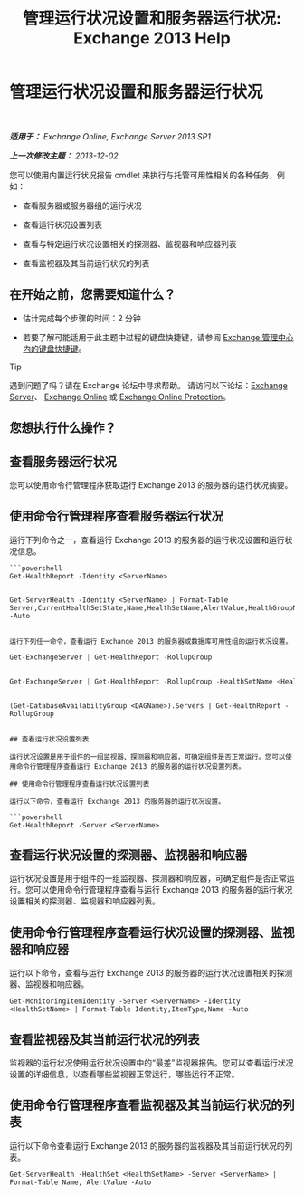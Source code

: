﻿---
title: '管理运行状况设置和服务器运行状况: Exchange 2013 Help'
TOCTitle: 管理运行状况设置和服务器运行状况
ms:assetid: a4f84312-6cfa-4f17-9707-676aadab1143
ms:mtpsurl: https://technet.microsoft.com/zh-cn/library/Dn482054(v=EXCHG.150)
ms:contentKeyID: 59890409
ms.date: 01/11/2018
mtps_version: v=EXCHG.150
ms.translationtype: HT
---

# 管理运行状况设置和服务器运行状况

 

_**适用于：** Exchange Online, Exchange Server 2013 SP1_

_**上一次修改主题：** 2013-12-02_

您可以使用内置运行状况报告 cmdlet 来执行与托管可用性相关的各种任务，例如：

  - 查看服务器或服务器组的运行状况

  - 查看运行状况设置列表

  - 查看与特定运行状况设置相关的探测器、监视器和响应器列表

  - 查看监视器及其当前运行状况的列表

## 在开始之前，您需要知道什么？

  - 估计完成每个步骤的时间：2 分钟

  - 若要了解可能适用于此主题中过程的键盘快捷键，请参阅 [Exchange 管理中心内的键盘快捷键](keyboard-shortcuts-in-the-exchange-admin-center-exchange-online-protection-help.md)。

> [!TIP]  
> 遇到问题了吗？请在 Exchange 论坛中寻求帮助。 请访问以下论坛：<a href="https://go.microsoft.com/fwlink/p/?linkid=60612">Exchange Server</a>、 <a href="https://go.microsoft.com/fwlink/p/?linkid=267542">Exchange Online</a> 或 <a href="https://go.microsoft.com/fwlink/p/?linkid=285351">Exchange Online Protection</a>。


## 您想执行什么操作？

## 查看服务器运行状况

您可以使用命令行管理程序获取运行 Exchange 2013 的服务器的运行状况摘要。

## 使用命令行管理程序查看服务器运行状况

运行下列命令之一，查看运行 Exchange 2013 的服务器的运行状况设置和运行状况信息。
```
```powershell
Get-HealthReport -Identity <ServerName>
```
```
```
    Get-ServerHealth -Identity <ServerName> | Format-Table Server,CurrentHealthSetState,Name,HealthSetName,AlertValue,HealthGroupName -Auto
```

运行下列任一命令，查看运行 Exchange 2013 的服务器或数据库可用性组的运行状况设置。
```
```powershell
Get-ExchangeServer | Get-HealthReport -RollupGroup
```
```
```
```powershell
Get-ExchangeServer | Get-HealthReport -RollupGroup -HealthSetName <HealthSet>
```
```
```
    (Get-DatabaseAvailabiltyGroup <DAGName>).Servers | Get-HealthReport -RollupGroup
```

## 查看运行状况设置列表

运行状况设置是用于组件的一组监视器、探测器和响应器，可确定组件是否正常运行。您可以使用命令行管理程序查看运行 Exchange 2013 的服务器的运行状况设置列表。

## 使用命令行管理程序查看运行状况设置列表

运行以下命令，查看运行 Exchange 2013 的服务器的运行状况设置。

```powershell
Get-HealthReport -Server <ServerName>
```

## 查看运行状况设置的探测器、监视器和响应器

运行状况设置是用于组件的一组监视器、探测器和响应器，可确定组件是否正常运行。您可以使用命令行管理程序查看与运行 Exchange 2013 的服务器的运行状况设置相关的探测器、监视器和响应器列表。

## 使用命令行管理程序查看运行状况设置的探测器、监视器和响应器

运行以下命令，查看与运行 Exchange 2013 的服务器的运行状况设置相关的探测器、监视器和响应器。

    Get-MonitoringItemIdentity -Server <ServerName> -Identity <HealthSetName> | Format-Table Identity,ItemType,Name -Auto

## 查看监视器及其当前运行状况的列表

监视器的运行状况使用运行状况设置中的“最差”监视器报告。您可以查看运行状况设置的详细信息，以查看哪些监视器正常运行，哪些运行不正常。

## 使用命令行管理程序查看监视器及其当前运行状况的列表

运行以下命令查看运行 Exchange 2013 的服务器的监视器及其当前运行状况的列表。

    Get-ServerHealth -HealthSet <HealthSetName> -Server <ServerName> | Format-Table Name, AlertValue -Auto

